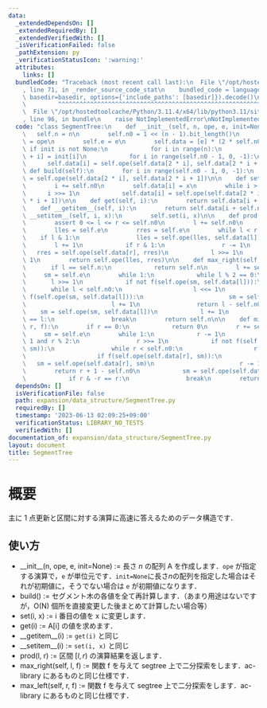 ```yaml
---
data:
  _extendedDependsOn: []
  _extendedRequiredBy: []
  _extendedVerifiedWith: []
  _isVerificationFailed: false
  _pathExtension: py
  _verificationStatusIcon: ':warning:'
  attributes:
    links: []
  bundledCode: "Traceback (most recent call last):\n  File \"/opt/hostedtoolcache/Python/3.11.4/x64/lib/python3.11/site-packages/onlinejudge_verify/documentation/build.py\"\
    , line 71, in _render_source_code_stat\n    bundled_code = language.bundle(stat.path,\
    \ basedir=basedir, options={'include_paths': [basedir]}).decode()\n          \
    \         ^^^^^^^^^^^^^^^^^^^^^^^^^^^^^^^^^^^^^^^^^^^^^^^^^^^^^^^^^^^^^^^^^^^^^^^^^^^^^^^^^\n\
    \  File \"/opt/hostedtoolcache/Python/3.11.4/x64/lib/python3.11/site-packages/onlinejudge_verify/languages/python.py\"\
    , line 96, in bundle\n    raise NotImplementedError\nNotImplementedError\n"
  code: "class SegmentTree:\n    def __init__(self, n, ope, e, init=None):\n     \
    \   self.n = n\n        self.n0 = 1 << (n - 1).bit_length()\n        self.ope\
    \ = ope\n        self.e = e\n        self.data = [e] * (2 * self.n0)\n       \
    \ if init is not None:\n            for i in range(n):\n                self.data[self.n0\
    \ + i] = init[i]\n            for i in range(self.n0 - 1, 0, -1):\n          \
    \      self.data[i] = self.ope(self.data[2 * i], self.data[2 * i + 1])\n\n   \
    \ def build(self):\n        for i in range(self.n0 - 1, 0, -1):\n            self.data[i]\
    \ = self.ope(self.data[2 * i], self.data[2 * i + 1])\n\n    def set(self, i, x):\n\
    \        i += self.n0\n        self.data[i] = x\n        while i > 1:\n      \
    \      i >>= 1\n            self.data[i] = self.ope(self.data[2 * i], self.data[2\
    \ * i + 1])\n\n    def get(self, i):\n        return self.data[i + self.n0]\n\n\
    \    def __getitem__(self, i):\n        return self.data[i + self.n0]\n\n    def\
    \ __setitem__(self, i, x):\n        self.set(i, x)\n\n    def prod(self, l, r):\n\
    \        assert 0 <= l <= r <= self.n0\n        l += self.n0\n        r += self.n0\n\
    \        lles = self.e\n        rres = self.e\n        while l < r:\n        \
    \    if l & 1:\n                lles = self.ope(lles, self.data[l])\n        \
    \        l += 1\n            if r & 1:\n                r -= 1\n             \
    \   rres = self.ope(self.data[r], rres)\n            l >>= 1\n            r >>=\
    \ 1\n        return self.ope(lles, rres)\n\n    def max_right(self, l, f):\n \
    \       if l == self.n:\n            return self.n\n        l += self.n0\n   \
    \     sm = self.e\n        while 1:\n            while l % 2 == 0:\n         \
    \       l >>= 1\n            if not f(self.ope(sm, self.data[l])):\n         \
    \       while l < self.n0:\n                    l <<= 1\n                    if\
    \ f(self.ope(sm, self.data[l])):\n                        sm = self.ope(sm, self.data[l])\n\
    \                        l += 1\n                return l - self.n0\n        \
    \    sm = self.ope(sm, self.data[l])\n            l += 1\n            if l & -l\
    \ == l:\n                break\n        return self.n\n\n    def min_left(self,\
    \ r, f):\n        if r == 0:\n            return 0\n        r += self.n0\n   \
    \     sm = self.e\n        while 1:\n            r -= 1\n            while r >\
    \ 1 and r % 2:\n                r >>= 1\n            if not f(self.ope(self.data[r],\
    \ sm)):\n                while r < self.n0:\n                    r = 2 * r + 1\n\
    \                    if f(self.ope(self.data[r], sm)):\n                     \
    \   sm = self.ope(self.data[r], sm)\n                        r -= 1\n        \
    \        return r + 1 - self.n0\n            sm = self.ope(self.data[r], sm)\n\
    \            if r & -r == r:\n                break\n        return 0\n"
  dependsOn: []
  isVerificationFile: false
  path: expansion/data_structure/SegmentTree.py
  requiredBy: []
  timestamp: '2023-06-13 02:09:25+09:00'
  verificationStatus: LIBRARY_NO_TESTS
  verifiedWith: []
documentation_of: expansion/data_structure/SegmentTree.py
layout: document
title: SegmentTree
---
```


# 概要
主に 1 点更新と区間に対する演算に高速に答えるためのデータ構造です．

## 使い方
- \_\_init\_\_(n, ope, e, init=None) := 長さ $n$ の配列 A を作成します．`ope` が指定する演算で，`e` が単位元です．`init=None`に長さ$n$の配列を指定した場合はそれが初期値に，そうでない場合は `e` が初期値になります．
- build() := セグメント木の各値を全て再計算します．（あまり用途はないですが，O(N) 個所を直接変更した後まとめて計算したい場合等）
- set(i, x) := i 番目の値を x に変更します．
- get(i) := A[i] の値を求めます．
- \_\_getitem\_\_(i) := `get(i)` と同じ
- \_\_setitem\_\_(i) := `set(i, x)` と同じ
- prod(l, r) := 区間 $[l, r)$ の演算結果を返します．
- max_right(self, l, f) := 関数 f を与えて segtree 上で二分探索をします．ac-library にあるものと同じ仕様です．
- max_left(self, r, f) := 関数 f を与えて segtree 上で二分探索をします．ac-library にあるものと同じ仕様です．
